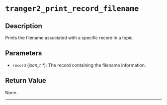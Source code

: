 # `tranger2_print_record_filename`

## Description
Prints the filename associated with a specific record in a topic.

## Parameters
- `record` (*json_t \**): The record containing the filename information.

## Return Value
None.

---
